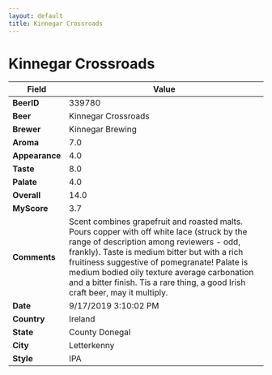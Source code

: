 ```yaml
---
layout: default
title: Kinnegar Crossroads
---
```


# Kinnegar Crossroads

| Field         | Value     |
|---------------|-----------|
| **BeerID** | 339780 |
| **Beer** | Kinnegar Crossroads |
| **Brewer** | Kinnegar Brewing |
| **Aroma** | 7.0 |
| **Appearance** | 4.0 |
| **Taste** | 8.0 |
| **Palate** | 4.0 |
| **Overall** | 14.0 |
| **MyScore** | 3.7 |
| **Comments** | Scent combines grapefruit and roasted malts. Pours copper with off white lace (struck by the range of description among reviewers - odd, frankly). Taste is medium bitter but with a rich fruitiness suggestive of pomegranate! Palate is medium bodied oily texture average carbonation and a bitter finish. Tis a rare thing, a good Irish craft beer, may it multiply. |
| **Date** | 9/17/2019 3:10:02 PM |
| **Country** | Ireland |
| **State** | County Donegal |
| **City** | Letterkenny |
| **Style** | IPA |
